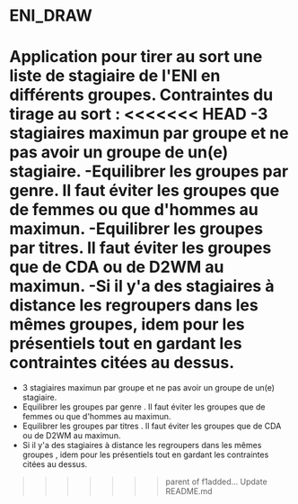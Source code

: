 # ENI_DRAW
 Application pour tirer au sort une liste de stagiaire de l'ENI en différents groupes.
 Contraintes du tirage au sort : 
<<<<<<< HEAD
 	-3 stagiaires maximun par groupe et ne pas avoir un groupe de un(e) stagiaire.
 	-Equilibrer les groupes par genre. Il faut éviter les groupes que de femmes ou que d'hommes au maximun.
 	-Equilibrer les groupes par titres. Il faut éviter les groupes que de CDA ou de D2WM au maximun.
 	-Si il y'a des stagiaires à distance les regroupers dans les mêmes groupes, idem pour les présentiels tout en gardant les contraintes citées au dessus.
=======
 - 3 stagiaires maximun par groupe et ne pas avoir un groupe de un(e) stagiaire.
 - Equilibrer les groupes par genre . Il faut éviter les groupes que de femmes ou que d'hommes au maximun.
 - Equilibrer les groupes par titres . Il faut éviter les groupes que de CDA ou de D2WM au maximun.
 - Si il y'a des stagiaires à distance les regroupers dans les mêmes groupes , idem pour les présentiels tout en gardant les contraintes citées au dessus.
>>>>>>> parent of f1added... Update README.md
